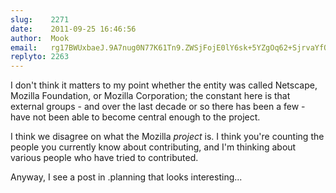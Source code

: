 ```yaml
---
slug:    2271
date:    2011-09-25 16:46:56
author:  Mook
email:   rg17BWUxbaeJ.9A7nug0N77K61Tn9.ZWSjFojE0lY6sk+5YZgOq62+SjrvaYfOS6wz2zMPwVyTt5Agg6UXJlKSuw2v5ckKa9s=
replyto: 2263
---
```


I don't think it matters to my point whether the entity was called
Netscape, Mozilla Foundation, or Mozilla Corporation; the constant
here is that external groups - and over the last decade or so there
has been a few - have not been able to become central enough to the
project.

I think we disagree on what the Mozilla <em>project</em> is. I think
you're counting the people you currently know about contributing, and
I'm thinking about various people who have tried to contributed.

Anyway, I see a post in .planning that looks interesting...
